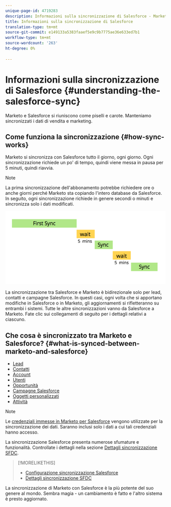 ```yaml
---
unique-page-id: 4719283
description: Informazioni sulla sincronizzazione di Salesforce - Marketo Docs - Documentazione del prodotto
title: Informazioni sulla sincronizzazione di Salesforce
translation-type: tm+mt
source-git-commit: e149133a5383faaef5e9c9b7775ae36e633ed7b1
workflow-type: tm+mt
source-wordcount: '263'
ht-degree: 0%

---
```



# Informazioni sulla sincronizzazione di Salesforce {#understanding-the-salesforce-sync}

Marketo e Salesforce si riuniscono come piselli e carote. Manteniamo sincronizzati i dati di vendita e marketing.

## Come funziona la sincronizzazione {#how-sync-works}

Marketo si sincronizza con Salesforce tutto il giorno, ogni giorno. Ogni sincronizzazione richiede un po&#39; di tempo, quindi viene messa in pausa per 5 minuti, quindi riavvia.

>[!NOTE]
>
>La prima sincronizzazione dell&#39;abbonamento potrebbe richiedere ore o anche giorni perché Marketo sta copiando l&#39;intero database da Salesforce. In seguito, ogni sincronizzazione richiede in genere secondi o minuti e sincronizza solo i dati modificati.

![](assets/sync-illustration.png)

La sincronizzazione tra Salesforce e Marketo è bidirezionale solo per lead, contatti e campagne Salesforce. In questi casi, ogni volta che si apportano modifiche in Salesforce o in Marketo, gli aggiornamenti si rifletteranno su entrambi i sistemi. Tutte le altre sincronizzazioni vanno da Salesforce a Marketo. Fate clic sui collegamenti di seguito per i dettagli relativi a ciascuno.

## Che cosa è sincronizzato tra Marketo e Salesforce? {#what-is-synced-between-marketo-and-salesforce}

* [Lead](sfdc-sync-details/sfdc-sync-lead-sync.md)
* [Contatti](sfdc-sync-details/sfdc-sync-contact-sync.md)
* [Account](sfdc-sync-details/sfdc-sync-account-sync.md)
* [Utenti](sfdc-sync-details/sfdc-sync-lead-account-owner-sync.md)
* [Opportunità](sfdc-sync-details/sfdc-sync-opportunity-sync.md)
* [Campagne Salesforce](sfdc-sync-details/sfdc-sync-campaign-sync.md)
* [Oggetti personalizzati](sfdc-sync-details/sfdc-sync-custom-object-sync.md)
* [Attività](sfdc-sync-details/sfdc-sync-activity-sync.md)

>[!NOTE]
>
>Le [credenziali immesse in Marketo per Salesforce](setup/enterprise-unlimited-edition/step-2-of-3-create-a-salesforce-user-for-marketo-enterprise-unlimited.md) vengono utilizzate per la sincronizzazione dei dati. Saranno inclusi solo i dati a cui tali credenziali hanno accesso.

La sincronizzazione Salesforce presenta numerose sfumature e funzionalità. Controllate i dettagli nella sezione [Dettagli sincronizzazione SFDC](http://docs.marketo.com/display/docs/sfdc+sync+details).

>[!MORELIKETHIS]
>
>* [Configurazione sincronizzazione Salesforce](http://docs.marketo.com/display/docs/setup)
>* [Dettagli sincronizzazione SFDC](http://docs.marketo.com/display/docs/sfdc+sync+details)

>



La sincronizzazione di Marketo con Salesforce è la più potente del suo genere al mondo. Sembra magia - un cambiamento è fatto e l&#39;altro sistema è presto aggiornato.